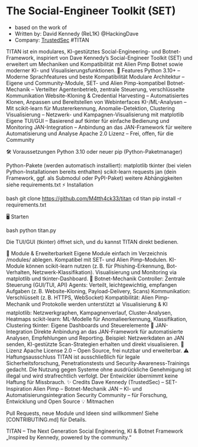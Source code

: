 # The Social-Engineer Toolkit (SET)
* based on the work of 
* Written by: David Kennedy (ReL1K) @HackingDave 
* Company: [TrustedSec](https://www.trustedsec.com)
#TITAN

TITAN ist ein modulares, KI-gestütztes Social-Engineering- und Botnet-Framework, inspiriert 
von Dave Kennedy’s Social-Engineer Toolkit (SET)
und erweitert um Mechaniken und Kompatibilität mit Alien Pimp Botnet sowie moderner
KI- und Visualisierungsfunktionen.
🚀 Features
    Python 3.10+ – Moderne Sprachfeatures und beste Kompatibilität
    Modulare Architektur – Eigene und Community-Module, SET- und Alien Pimp-kompatibel
    Botnet-Mechanik – Verteilter Agentenbetrieb, zentrale Steuerung, verschlüsselte Kommunikation
    Website-Kloning & Credential Harvesting – Automatisiertes Klonen, Anpassen und Bereitstellen von Webinterfaces
    KI-/ML-Analysen – Mit scikit-learn für Mustererkennung, Anomalie-Detektion, Clustering
    Visualisierung – Netzwerk- und Kampagnen-Visualisierung mit matplotlib
    Eigene TUI/GUI – Basierend auf tkinter für einfache Bedienung und Monitoring
    JAN-Integration – Anbindung an das JAN-Framework für weitere Automatisierung und Analyse
    Apache 2.0 Lizenz – Frei, offen, für die Community

🛠️ Voraussetzungen
    Python 3.10 oder neuer
    pip (Python-Paketmanager)

Python-Pakete (werden automatisch installiert):
    matplotlib
    tkinter (bei vielen Python-Installationen bereits enthalten)
    scikit-learn
    requests
    jan (dein Framework, ggf. als Submodul oder PyPI-Paket)
    weitere Abhängigkeiten siehe requirements.txt
⚡ Installation

bash
git clone https://github.com/M4tth4ck33/titan
cd titan
pip install -r requirements.txt

🖥️ Starten

bash
python titan.py

Die TUI/GUI (tkinter) öffnet sich, und du kannst TITAN direkt bedienen.

🔌 Module & Erweiterbarkeit
    Eigene Module einfach im Verzeichnis /modules/ ablegen.
    Kompatibel mit SET- und Alien Pimp-Modulen.
    KI-Module können scikit-learn nutzen (z. B. für Phishing-Erkennung, Bot-Verhalten, Netzwerk-Klassifikation).
    Visualisierung und Monitoring via matplotlib und tkinter-Dashboard.
🤖 Botnet-Mechanik
    Controller: Zentrale Steuerung (GUI/TUI, API)
    Agents: Verteilt, leichtgewichtig, empfangen Aufgaben (z. B. Website-Kloning, Payload-Delivery, Scans)
    Kommunikation: Verschlüsselt (z. B. HTTPS, WebSocket)
    Kompatibilität: Alien Pimp-Mechanik und Protokolle werden unterstützt
📊 Visualisierung & KI
    matplotlib: Netzwerkgraphen, Kampagnenverlauf, Cluster-Analysen, Heatmaps
    scikit-learn: ML-Modelle für Anomalieerkennung, Klassifikation, Clustering
    tkinter: Eigene Dashboards und Steuerelemente
🔗 JAN-Integration
    Direkte Anbindung an das JAN-Framework für automatisierte Analysen, Empfehlungen und Reporting.
    Beispiel: Netzwerkdaten an JAN senden, KI-gestützte Scan-Strategien erhalten und direkt visualisieren.
📄 Lizenz
Apache License 2.0 – Open Source, frei nutzbar und erweiterbar.
⚠️ Haftungsausschluss
TITAN ist ausschließlich für legale Sicherheitsforschung, Penetrationstests und Security-Awareness-Trainings gedacht. Die Nutzung gegen Systeme ohne ausdrückliche Genehmigung ist illegal und wird strafrechtlich verfolgt. Der Entwickler übernimmt keine Haftung für Missbrauch.
✨ Credits
    Dave Kennedy (TrustedSec) – SET-Inspiration
    Alien Pimp – Botnet-Mechanik
    JAN – KI- und Automatisierungsintegration
    Security Community – für Forschung, Entwicklung und Open Source
💡 Mitmachen

Pull Requests, neue Module und Ideen sind willkommen!
Siehe [CONTRIBUTING.md] für Details.

TITAN – The Next Generation Social Engineering, KI & Botnet Framework
„Inspired by Kennedy, powered by the community.“
